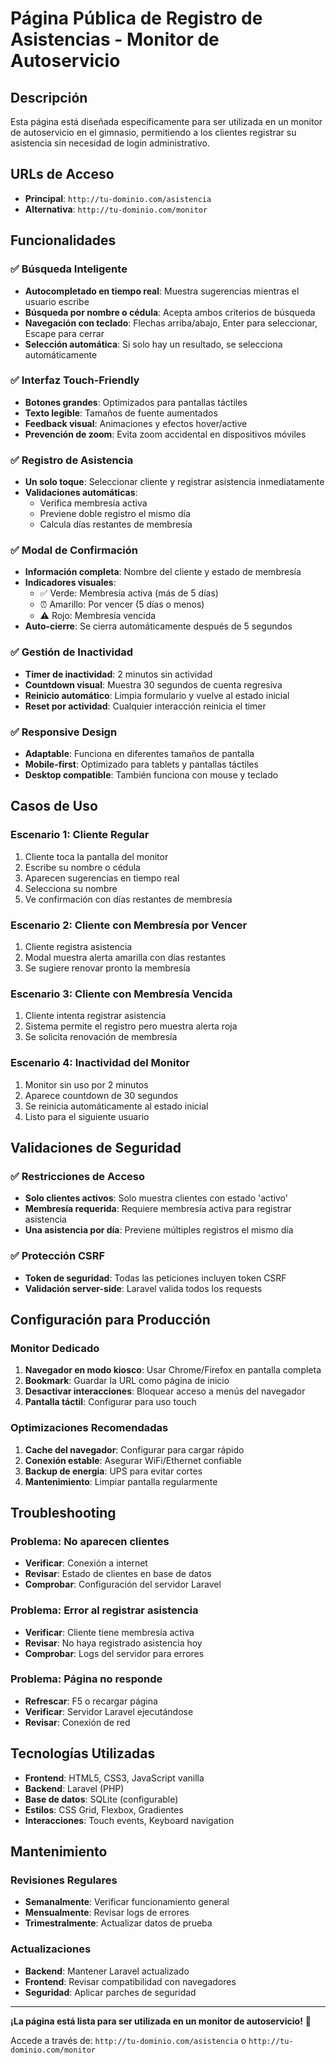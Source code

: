 # Página Pública de Registro de Asistencias - Monitor de Autoservicio

## Descripción
Esta página está diseñada específicamente para ser utilizada en un monitor de autoservicio en el gimnasio, permitiendo a los clientes registrar su asistencia sin necesidad de login administrativo.

## URLs de Acceso
- **Principal**: `http://tu-dominio.com/asistencia`
- **Alternativa**: `http://tu-dominio.com/monitor`

## Funcionalidades

### ✅ Búsqueda Inteligente
- **Autocompletado en tiempo real**: Muestra sugerencias mientras el usuario escribe
- **Búsqueda por nombre o cédula**: Acepta ambos criterios de búsqueda
- **Navegación con teclado**: Flechas arriba/abajo, Enter para seleccionar, Escape para cerrar
- **Selección automática**: Si solo hay un resultado, se selecciona automáticamente

### ✅ Interfaz Touch-Friendly
- **Botones grandes**: Optimizados para pantallas táctiles
- **Texto legible**: Tamaños de fuente aumentados
- **Feedback visual**: Animaciones y efectos hover/active
- **Prevención de zoom**: Evita zoom accidental en dispositivos móviles

### ✅ Registro de Asistencia
- **Un solo toque**: Seleccionar cliente y registrar asistencia inmediatamente
- **Validaciones automáticas**: 
  - Verifica membresía activa
  - Previene doble registro el mismo día
  - Calcula días restantes de membresía

### ✅ Modal de Confirmación
- **Información completa**: Nombre del cliente y estado de membresía
- **Indicadores visuales**:
  - ✅ Verde: Membresía activa (más de 5 días)
  - ⏰ Amarillo: Por vencer (5 días o menos)
  - ⚠️ Rojo: Membresía vencida
- **Auto-cierre**: Se cierra automáticamente después de 5 segundos

### ✅ Gestión de Inactividad
- **Timer de inactividad**: 2 minutos sin actividad
- **Countdown visual**: Muestra 30 segundos de cuenta regresiva
- **Reinicio automático**: Limpia formulario y vuelve al estado inicial
- **Reset por actividad**: Cualquier interacción reinicia el timer

### ✅ Responsive Design
- **Adaptable**: Funciona en diferentes tamaños de pantalla
- **Mobile-first**: Optimizado para tablets y pantallas táctiles
- **Desktop compatible**: También funciona con mouse y teclado

## Casos de Uso

### Escenario 1: Cliente Regular
1. Cliente toca la pantalla del monitor
2. Escribe su nombre o cédula
3. Aparecen sugerencias en tiempo real
4. Selecciona su nombre
5. Ve confirmación con días restantes de membresía

### Escenario 2: Cliente con Membresía por Vencer
1. Cliente registra asistencia
2. Modal muestra alerta amarilla con días restantes
3. Se sugiere renovar pronto la membresía

### Escenario 3: Cliente con Membresía Vencida
1. Cliente intenta registrar asistencia
2. Sistema permite el registro pero muestra alerta roja
3. Se solicita renovación de membresía

### Escenario 4: Inactividad del Monitor
1. Monitor sin uso por 2 minutos
2. Aparece countdown de 30 segundos
3. Se reinicia automáticamente al estado inicial
4. Listo para el siguiente usuario

## Validaciones de Seguridad

### ✅ Restricciones de Acceso
- **Solo clientes activos**: Solo muestra clientes con estado 'activo'
- **Membresía requerida**: Requiere membresía activa para registrar asistencia
- **Una asistencia por día**: Previene múltiples registros el mismo día

### ✅ Protección CSRF
- **Token de seguridad**: Todas las peticiones incluyen token CSRF
- **Validación server-side**: Laravel valida todos los requests

## Configuración para Producción

### Monitor Dedicado
1. **Navegador en modo kiosco**: Usar Chrome/Firefox en pantalla completa
2. **Bookmark**: Guardar la URL como página de inicio
3. **Desactivar interacciones**: Bloquear acceso a menús del navegador
4. **Pantalla táctil**: Configurar para uso touch

### Optimizaciones Recomendadas
1. **Cache del navegador**: Configurar para cargar rápido
2. **Conexión estable**: Asegurar WiFi/Ethernet confiable
3. **Backup de energia**: UPS para evitar cortes
4. **Mantenimiento**: Limpiar pantalla regularmente

## Troubleshooting

### Problema: No aparecen clientes
- **Verificar**: Conexión a internet
- **Revisar**: Estado de clientes en base de datos
- **Comprobar**: Configuración del servidor Laravel

### Problema: Error al registrar asistencia
- **Verificar**: Cliente tiene membresía activa
- **Revisar**: No haya registrado asistencia hoy
- **Comprobar**: Logs del servidor para errores

### Problema: Página no responde
- **Refrescar**: F5 o recargar página
- **Verificar**: Servidor Laravel ejecutándose
- **Revisar**: Conexión de red

## Tecnologías Utilizadas

- **Frontend**: HTML5, CSS3, JavaScript vanilla
- **Backend**: Laravel (PHP)
- **Base de datos**: SQLite (configurable)
- **Estilos**: CSS Grid, Flexbox, Gradientes
- **Interacciones**: Touch events, Keyboard navigation

## Mantenimiento

### Revisiones Regulares
- **Semanalmente**: Verificar funcionamiento general
- **Mensualmente**: Revisar logs de errores
- **Trimestralmente**: Actualizar datos de prueba

### Actualizaciones
- **Backend**: Mantener Laravel actualizado
- **Frontend**: Revisar compatibilidad con navegadores
- **Seguridad**: Aplicar parches de seguridad

---

**¡La página está lista para ser utilizada en un monitor de autoservicio!** 🚀

Accede a través de: `http://tu-dominio.com/asistencia` o `http://tu-dominio.com/monitor`
